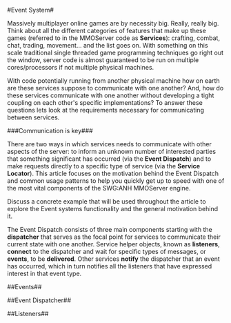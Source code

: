 #Event System#

Massively multiplayer online games are by necessity big. Really, really big. Think about all the different categories of features that make up these games (referred to in the MMOServer code as **Services**): crafting, combat, chat, trading, movement... and the list goes on. With something on this scale traditional single threaded game programming techniques go right out the window, server code is almost guaranteed to be run on multiple cores/processors if not multiple physical machines.

With code potentially running from another physical machine how on earth are these services suppose to communicate with one another? And, how do these services communicate with one another without developing a tight coupling on each other's specific implementations? To answer these questions lets look at the requirements necessary for communicating between services.

###Communication is key###

There are two ways in which services needs to communicate with other aspects of the server: to inform an unknown number of interested parties that something significant has occurred (via the **Event Dispatch**) and to make requests directly to a specific type of service (via the **Service Locator**). This article focuses on the motivation behind the Event Dispatch and common usage patterns to help you quickly get up to speed with one of the most vital components of the SWG:ANH MMOServer engine.


  Discuss a concrete example that will be used throughout the article to  explore the Event systems functionality and the general motivation behind it.

The Event Dispatch consists of three main components starting with the **dispatcher** that serves as the focal point for services to communicate their current state with one another. Service helper objects, known as **listeners**, **connect** to the dispatcher and wait for specific types of messages, or **events**, to be **delivered**. Other services **notify** the dispatcher that an event has occurred, which in turn notifies all the listeners that have expressed interest in that event type.

##Events##


##Event Dispatcher##


##Listeners##